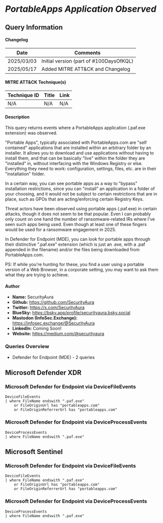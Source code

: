 # *PortableApps Application Observed*

## Query Information

#### Changelog

| Date | Comments |
|---|---|
| 2025/03/03 | Initial version (part of #100DaysOfKQL) |
| 2025/05/17 | Added MITRE ATT&CK and Changelog |

#### MITRE ATT&CK Technique(s)

| Technique ID | Title    | Link    |
| ---  | --- | --- |
| N/A | N/A | N/A |

#### Description

This query returns events where a PortableApps application (.paf.exe extension) was observed.

"Portable Apps", typically associated with PortableApps.com are "self contained" applications that are installed within an arbitrary folder by an installer. It allows you to download and use applications without having to install them, and that can be basically "live" within the folder they are "installed" in, without interfacing with the Windows Registry or else. Everything they need to work: configuration, settings, files, etc. are in their "installation" folder.

In a certain way, you can see portable apps as a way to "bypass" installation restrictions, since you can "install" an application in a folder of your choosing, and it would not be subject to certain restrictions that are in place, such as GPOs that are acting/enforcing certain Registry Keys.

Threat actors have been observed using portable apps (.paf.exe) in certain attacks, though it does not seem to be that popular. Even I can probably only count on one hand the number of ransomware-related IRs where I've seen such apps being used. Even though at least one of these fingers would be used for a ransomware engagement in 2025.

In Defender for Endpoint (MDE), you can look for portable apps through their distinctive ".paf.exe" extension (which is just an .exe, with a .paf appended in the filename) and/or the files being downloaded from PortableApps.com.

PS: If while you're hunting for these, you find a user using a portable version of a Web Browser, in a corporate setting, you may want to ask them what they are trying to achieve.

#### Author <Optional>
- **Name:** SecurityAura
- **Github:** https://github.com/SecurityAura
- **Twitter:** https://x.com/SecurityAura
- **BlueSky:** https://bsky.app/profile/securityaura.bsky.social
- **Mastodon (InfoSec.Exchange):** https://infosec.exchange/@SecurityAura
- **LinkedIn:** Coming Soon!
- **Website:** https://medium.com/@securityaura

### Queries Overview ###

- Defender for Endpoint (MDE) - 2 queries

## Microsoft Defender XDR ##
### Microsoft Defender for Endpoint via DeviceFileEvents ###
```KQL
DeviceFileEvents
| where FileName endswith ".paf.exe"
    or FileOriginUrl has "portableapps.com"
    or FileOriginReferrerUrl has "portableapps.com"
```
### Microsoft Defender for Endpoint via DeviceProcessEvents ###
```KQL
DeviceProcessEvents
| where FileName endswith ".paf.exe"
```
## Microsoft Sentinel ##
### Microsoft Defender for Endpoint via DeviceFileEvents ###
```KQL
DeviceFileEvents
| where FileName endswith ".paf.exe"
    or FileOriginUrl has "portableapps.com"
    or FileOriginReferrerUrl has "portableapps.com"
```
### Microsoft Defender for Endpoint via DeviceProcessEvents ###
```KQL
DeviceProcessEvents
| where FileName endswith ".paf.exe"
```
